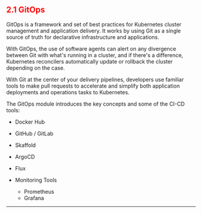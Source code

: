 ## <font color='red'> 2.1 GitOps </font>
GitOps is a framework and set of best practices for Kubernetes cluster management and application delivery.  It works by using Git as a single source of truth for declarative infrastructure and applications. 

With GitOps, the use of software agents can alert on any divergence between Git with what's running in a cluster, and if there's a difference, Kubernetes reconcilers automatically update or rollback the cluster depending on the case. 

With Git at the center of your delivery pipelines, developers use familiar tools to make pull requests to accelerate and simplify both application deployments and operations tasks to Kubernetes.

The GitOps module introduces the key concepts and some of the CI-CD tools:
* Docker Hub
* GitHub / GitLab
* Skaffold
* ArgoCD
* Flux

* Monitoring Tools
  - Prometheus
  - Grafana

---
